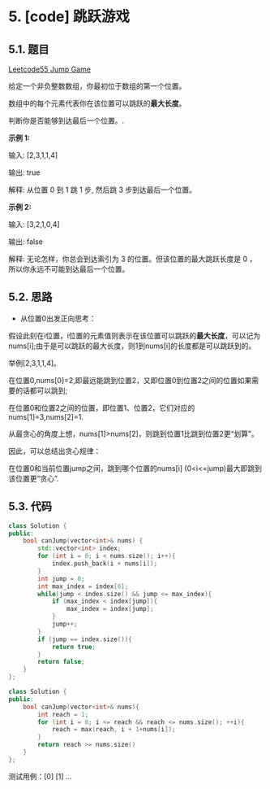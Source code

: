 # 5. [code] 跳跃游戏

## 5.1. 题目

[Leetcode55 Jump Game](https://leetcode-cn.com/problems/jump-game)

给定一个非负整数数组，你最初位于数组的第一个位置。

数组中的每个元素代表你在该位置可以跳跃的**最大长度**。

判断你是否能够到达最后一个位置。.

**示例 1:**

输入: [2,3,1,1,4]

输出: true

解释: 从位置 0 到 1 跳 1 步, 然后跳 3 步到达最后一个位置。

**示例 2:**

输入: [3,2,1,0,4]

输出: false

解释: 无论怎样，你总会到达索引为 3 的位置。但该位置的最大跳跃长度是 0 ， 所以你永远不可能到达最后一个位置。

## 5.2. 思路

- 从位置0出发正向思考：

假设此刻在i位置，i位置的元素值则表示在该位置可以跳跃的**最大长度**，可以记为nums[i];由于是可以跳跃的最大长度，则1到nums[i]的长度都是可以跳跃到的。

举例[2,3,1,1,4]。

在位置0,nums[0]=2,即最远能跳到位置2，又即位置0到位置2之间的位置如果需要的话都可以跳到;

在位置0和位置2之间的位置，即位置1、位置2，它们对应的nums[1]=3,nums[2]=1.

从最贪心的角度上想，nums[1]>nums[2]，则跳到位置1比跳到位置2更“划算”。

因此，可以总结出贪心规律：

在位置0和当前位置jump之间，跳到哪个位置的nums[i] (0<i<=jump)最大即跳到该位置更“贪心”.


## 5.3. 代码

```c++
class Solution {
public:
    bool canJump(vector<int>& nums) {
        std::vector<int> index;
        for (int i = 0; i < nums.size(); i++){
            index.push_back(i + nums[i]);
        }
        int jump = 0;
        int max_index = index[0];
        while(jump < index.size() && jump <= max_index){
            if (max_index < index[jump]){
                max_index = index[jump];
            }
            jump++;
        }
        if (jump == index.size()){
            return true;
        }
        return false;
    }
};
```

```c++
class Solution {
public:
    bool canJump(vector<int>& nums){
        int reach = 1;
        for (int i = 0; i <= reach && reach <= nums.size(); ++i){
            reach = max(reach, i + 1+nums[i]);
        }
        return reach >= nums.size()
    }
};
```
测试用例：[0] [1] ...